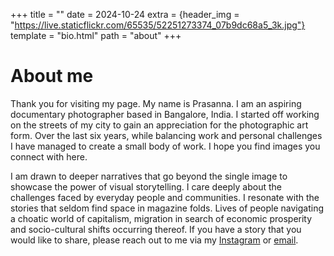 +++
title = ""
date = 2024-10-24
extra = {header_img = "https://live.staticflickr.com/65535/52251273374_07b9dc68a5_3k.jpg"}
template = "bio.html"
path = "about"
+++

# About me

Thank you for visiting my page. My name is Prasanna. I am an aspiring documentary photographer based in Bangalore, India. I started off working on the streets of my city to gain an appreciation for the photographic art form. Over the last six years, while balancing work and personal challenges I have managed to create a small body of work. I hope you find images you connect with here.

I am drawn to deeper narratives that go beyond the single image to showcase the power of visual storytelling. I care deeply about the challenges faced by everyday people and communities. I resonate with the stories that seldom find space in magazine folds. Lives of people navigating a choatic world of capitalism, migration in search of economic prosperity and socio-cultural shifts occurring thereof. If you have a story that you would like to share, please reach out to me via my [Instagram](https://instagram.com/vogxn) or [email](mailto:srivatsav.prasanna@gmail.com).
